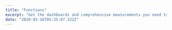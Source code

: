 ```yaml
---
title: "Functions"
excerpt: "Get the dashboards and comprehensive measurements you need to improve your conversations with prospects and customers."
date: "2020-03-16T05:35:07.322Z"
---
```

